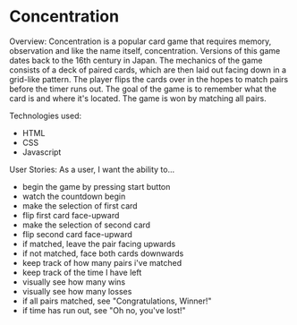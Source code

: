 # Concentration

Overview:
Concentration is a popular card game that requires memory, observation and like the name itself, concentration. Versions of this game dates back to the 16th century in Japan. The mechanics of the game consists of a deck of paired cards, which are then laid out facing down in a grid-like pattern. The player flips the cards over in the hopes to match pairs before the timer runs out. The goal of the game is to remember what the card is and where it's located. The game is won by matching all pairs.


Technologies used:
- HTML
- CSS
- Javascript


User Stories:
As a user, I want the ability to...
- begin the game by pressing start button
- watch the countdown begin
- make the selection of first card
- flip first card face-upward
- make the selection of second card
- flip second card face-upward
- if matched, leave the pair facing upwards
- if not matched, face both cards downwards
- keep track of how many pairs i've matched
- keep track of the time I have left
- visually see how many wins
- visually see how many losses
- if all pairs matched, see "Congratulations, Winner!"
- if time has run out, see "Oh no, you've lost!"
  
  
